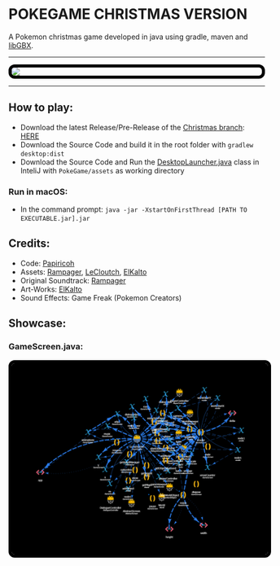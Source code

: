 # POKEGAME CHRISTMAS VERSION
A Pokemon christmas game developed in java using gradle, maven and [libGBX](https://libgdx.com/). 

<hr>
<img style="border: 6px solid black; border-radius: 12px; display: block; margin: auto" src="./assets/misc/pokemon_intro.gif">
<hr>


## How to play:
* Download the latest Release/Pre-Release of the [Christmas branch](https://github.com/papiricoh/PokemonGame/branches): [HERE](https://github.com/papiricoh/PokemonGame/releases/tag/xmasII)
* Download the Source Code and build it in the root folder with `gradlew desktop:dist`
* Download the Source Code and Run the [DesktopLauncher.java](https://github.com/papiricoh/PokemonGame/blob/master/desktop/src/com/papiricoh/pokegame/DesktopLauncher.java) class in InteliJ with `PokeGame/assets` as working directory

### Run in macOS:
* In the command prompt: `java -jar -XstartOnFirstThread [PATH TO EXECUTABLE.jar].jar`

## Credits:
* Code: [Papiricoh](https://github.com/papiricoh)
* Assets: [Rampager](https://github.com/MilanesaBolchevique), [LeCloutch](https://github.com/LeCloutch), [ElKalto](https://github.com/ElKalto)
* Original Soundtrack: [Rampager](https://github.com/MilanesaBolchevique)
* Art-Works: [ElKalto](https://github.com/ElKalto)
* Sound Effects: Game Freak (Pokemon Creators)


## Showcase:
### GameScreen.java:
<img style="border: 6px solid black; border-radius: 12px; display: block; margin: auto" src="./assets/misc/Diagram.png">